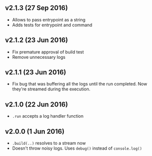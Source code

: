 ## v2.1.3 (27 Sep 2016)
- Allows to pass entrypoint as a string
- Adds tests for entrypoint and command

## v2.1.2 (23 Jun 2016)
- Fix premature approval of build test
- Remove unnecessary logs

## v2.1.1 (23 Jun 2016)
- Fix bug that was buffering all the logs until the run completed. 
Now they're streamed during the execution.

## v2.1.0 (22 Jun 2016)
- ``.run`` accepts a log handler function

## v2.0.0 (1 Jun 2016)
- ``.build(..)`` resolves to a stream now
- Doesn't throw noisy logs. Uses ``debug()`` instead of ``console.log()``
